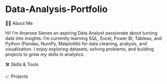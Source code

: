 # Data-Analysis-Portfolio
👩‍💻 About Me

Hi! I’m Anarose Sienes an aspiring Data Analyst passionate about turning data into insights. I’m currently learning SQL, Excel, Power BI, Tableau, and Python (Pandas, NumPy, Matplotlib) for data cleaning, analysis, and visualization. I enjoy exploring datasets, solving problems, and building projects to grow my skills in analytics.

🛠️ Skills & Tools



📈 Projects
